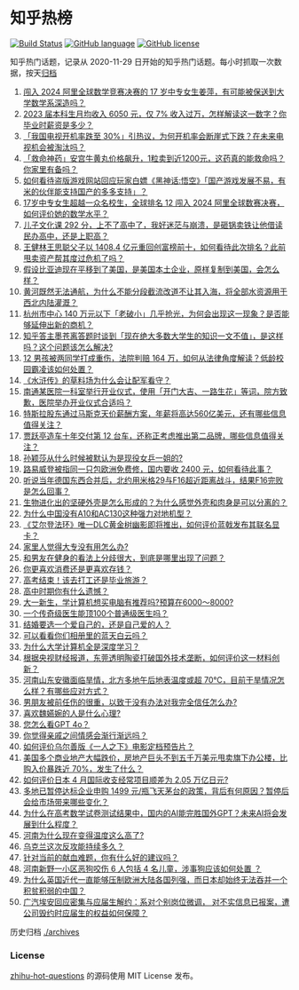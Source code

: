 # 知乎热榜
[![Build Status](https://github.com/ToWeLong/zhihu-hot-questions/workflows/CI/badge.svg)](https://github.com/ToWeLong/zhihu-hot-questions/actions)
[![GitHub language](https://img.shields.io/badge/language-golang-orange.svg)](https://golang.org/)
[![GitHub license](https://img.shields.io/github/license/ToWeLong/zhihu-hot-questions)](https://github.com/ToWeLong/zhihu-hot-questions/blob/main/LICENSE)

知乎热门话题，记录从 2020-11-29 日开始的知乎热门话题。每小时抓取一次数据，按天[归档](./archives)

<!-- BEGIN -->

1. [闯入 2024 阿里全球数学竞赛决赛的 17 岁中专女生姜萍，有可能被保送到大学数学系深造吗？](https://www.zhihu.com/question/658830623)
1. [2023 届本科生月均收入 6050 元，仅 7% 收入过万，怎样解读这一数字？你毕业时薪资是多少？](https://www.zhihu.com/question/658834118)
1. [「我国电视开机率跌至 30%」引热议，为何开机率会断崖式下跌？在未来电视机会被淘汰吗？](https://www.zhihu.com/question/658793442)
1. [「救命神药」安宫牛黄丸价格飙升，1粒卖到近1200元，这药真的能救命吗？你家里有备吗？](https://www.zhihu.com/question/658814427)
1. [如何看待盗版游戏网站回应玩家白嫖《黑神话:悟空》「国产游戏发展不易，有米的伙伴能支持国产的多多支持」？](https://www.zhihu.com/question/658718702)
1. [17岁中专女生超越一众名校生，全球排名 12 闯入 2024 阿里全球数赛决赛，如何评价她的数学水平？](https://www.zhihu.com/question/658799326)
1. [儿子文化课 292 分，上不了高中了，我好迷茫与崩溃，是砸锅卖铁让他借读民办高中，还是上职高？](https://www.zhihu.com/question/656486083)
1. [王健林王思聪父子以 1408.4 亿元重回创富榜前十，如何看待此次排名？此前甩卖资产帮其度过危机了吗？](https://www.zhihu.com/question/658817286)
1. [假设比亚迪现在平移到了美国，是美国本土企业，原样复制到美国，会怎么样？](https://www.zhihu.com/question/658788695)
1. [黄河既然无法通航，为什么不能分段截流改道不让其入海，将全部水资源用于西北内陆灌溉？](https://www.zhihu.com/question/657742896)
1. [杭州市中心 140 万元以下「老破小」几乎抢光，为何会出现这一现象？是否能够延伸出新的商机？](https://www.zhihu.com/question/658812835)
1. [知乎答主墨苍离答题时谈到「现在绝大多数大学生的知识一文不值」，是这样吗？这个问题该怎么解决?](https://www.zhihu.com/question/636748934)
1. [12 男孩被两同学打成重伤，法院判赔 164 万，如何从法律角度解读？低龄校园霸凌该如何处置？](https://www.zhihu.com/question/658733788)
1. [《水浒传》的草料场为什么会让配军看守？](https://www.zhihu.com/question/658714857)
1. [南通某医院一科室举行开业仪式，使用「开门大吉、一路生花」等词，院方致歉，医院举办开业仪式合适吗？](https://www.zhihu.com/question/658828899)
1. [特斯拉股东通过马斯克天价薪酬方案，年薪将高达560亿美元，还有哪些信息值得关注？](https://www.zhihu.com/question/658817215)
1. [贾跃亭造车十年交付第 12 台车，还称正考虑推出第二品牌，哪些信息值得关注？](https://www.zhihu.com/question/658843249)
1. [孙颖莎从什么时候被默认为是现役女乒一姐的?](https://www.zhihu.com/question/658468891)
1. [路易威登被指同一只包欧洲免费修，国内要收 2400 元，如何看待此事？](https://www.zhihu.com/question/658843262)
1. [听说当年德国东西合并后，北约用米格29与F16超近距离战斗，结果F16完败是怎么回事？](https://www.zhihu.com/question/653869325)
1. [生物进化出的坚硬外壳是怎么形成的？为什么感觉外壳和肉身是可以分离的？](https://www.zhihu.com/question/658295712)
1. [为什么中国没有A10和AC130这种强力对地机型？](https://www.zhihu.com/question/658628175)
1. [《艾尔登法环》唯一DLC黄金树幽影即将推出，如何评价蓝戟发布其联名显卡？](https://www.zhihu.com/question/658877129)
1. [家里人觉得大专没有用怎么办?](https://www.zhihu.com/question/658869383)
1. [和男友在健身的看法上分歧很大，到底是哪里出现了问题？](https://www.zhihu.com/question/658805478)
1. [你更喜欢消费还是更喜欢存钱？](https://www.zhihu.com/question/658571176)
1. [高考结束！该去打工还是毕业旅游？](https://www.zhihu.com/question/658737188)
1. [高中时期你有什么遗憾？](https://www.zhihu.com/question/657558907)
1. [大一新生，学计算机想买电脑有推荐吗?预算在6000～8000?](https://www.zhihu.com/question/655046963)
1. [一个传奇级医生能顶100个普通级医生吗？](https://www.zhihu.com/question/658430208)
1. [结婚要选一个爱自己的，还是自己爱的人？](https://www.zhihu.com/question/573853469)
1. [可以看看你们相册里的蓝天白云吗？](https://www.zhihu.com/question/658172366)
1. [为什么大学计算机全是深度学习？](https://www.zhihu.com/question/654961977)
1. [根据央视财经报道，东莞透明陶瓷打破国外技术垄断，如何评价这一材料创新？](https://www.zhihu.com/question/658649812)
1. [河南山东安徽面临旱情，北方多地午后地表温度或超 70℃，目前干旱情况怎么样？有哪些应对方式？](https://www.zhihu.com/question/658793131)
1. [男朋友被前任伤的很重，以致于没有办法对我完全信任怎么办?](https://www.zhihu.com/question/319082678)
1. [喜欢魏嬿婉的人是什么心理?](https://www.zhihu.com/question/655342965)
1. [您怎么看GPT 4o？](https://www.zhihu.com/question/655911748)
1. [你觉得亲戚之间情感会渐行渐远吗？](https://www.zhihu.com/question/651685310)
1. [如何评价乌尔善版《一人之下》电影定档预告片？](https://www.zhihu.com/question/658807467)
1. [美国多个商业地产大幅跌价，房地产巨头不到五千万美元甩卖旗下办公楼，比购入价暴跌近 70%，发生了什么？](https://www.zhihu.com/question/658813117)
1. [如何评价日本 4 月国际收支经常项目顺差为 2.05 万亿日元?](https://www.zhihu.com/question/658623447)
1. [多地已暂停达标企业申购 1499 元/瓶飞天茅台的政策，背后有何原因？暂停后会给市场带来哪些变化？](https://www.zhihu.com/question/658062357)
1. [为什么在高考数学试卷测试结果中，国内的AI能完胜国外GPT？未来AI将会发展到什么程度？](https://www.zhihu.com/question/658842522)
1. [河南为什么现在变得温度这么高了?](https://www.zhihu.com/question/658724653)
1. [乌克兰这次反攻能持续多久？](https://www.zhihu.com/question/658662830)
1. [针对当前的献血难题，你有什么好的建议吗？](https://www.zhihu.com/question/658829267)
1. [河南新野一小区恶狗咬伤 6 人包括 4 名儿童，涉事狗应该如何处置 ？](https://www.zhihu.com/question/658707979)
1. [为什么英国近代一直能够压制欧洲大陆各国列强，而日本却始终无法吞并一个积贫积弱的中国？](https://www.zhihu.com/question/658694508)
1. [广汽埃安回应密集与应届生解约：系对个别岗位微调， 对不实信息已报案，遭公司毁约时应届生的权益如何保障？](https://www.zhihu.com/question/658793706)

<!-- END -->

历史归档 [./archives](./archives)


### License
[zhihu-hot-questions](https://github.com/towelong/zhihu-hot-questions) 的源码使用 MIT License 发布。